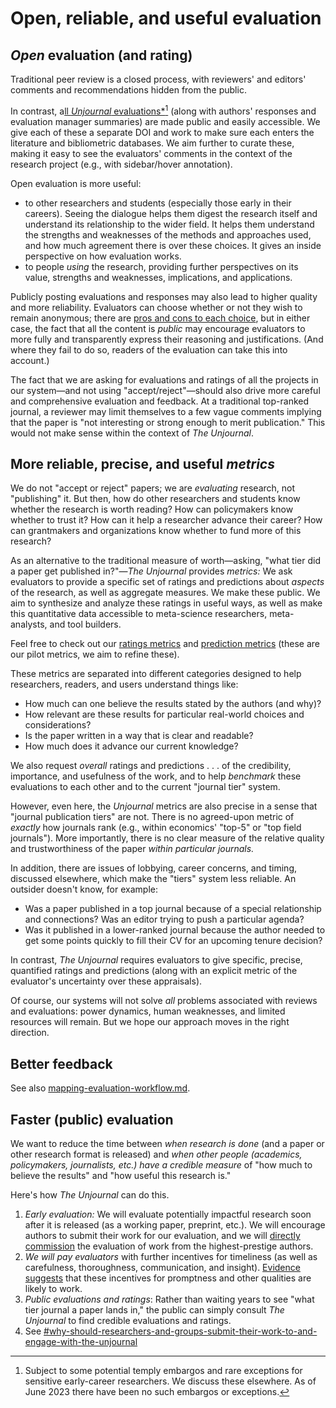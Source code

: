 # Open, reliable, and useful evaluation

## _Open_ evaluation (and rating)

Traditional peer review is a closed process, with reviewers' and editors' comments and recommendations hidden from the public.

In contrast, a[ll _Unjournal_ evaluations\*](#user-content-fn-1)[^1] (along with authors' responses and evaluation manager summaries) are made public and easily accessible. We give each of these a separate DOI and work to make sure each enters the literature and bibliometric databases. We aim further to curate these, making it easy to see the evaluators' comments in the context of the research project (e.g., with sidebar/hover annotation).

Open evaluation is more useful:

* to other researchers and students (especially those early in their careers). Seeing the dialogue helps them digest the research itself and understand its relationship to the wider field. It helps them understand the strengths and weaknesses of the methods and approaches used, and how much agreement there is over these choices. It gives an inside perspective on how evaluation works.
* to people _using_ the research, providing further perspectives on its value, strengths and weaknesses, implications, and applications.

Publicly posting evaluations and responses may also lead to higher quality and more reliability. Evaluators can choose whether or not they wish to remain anonymous; there are [pros and cons to each choice](broken-reference/), but in either case, the fact that all the content is _public_ may encourage evaluators to more fully and transparently express their reasoning and justifications. (And where they fail to do so, readers of the evaluation can take this into account.)

The fact that we are asking for evaluations and ratings of all the projects in our system—and not using "accept/reject"—should also drive more careful and comprehensive evaluation and feedback. At a traditional top-ranked journal, a reviewer may limit themselves to a few vague comments implying that the paper is "not interesting or strong enough to merit publication." This would not make sense within the context of _The Unjournal_.

## More reliable, precise, and useful _metrics_

We do not "accept or reject" papers; we are _evaluating_ research, not "publishing" it. But then, how do other researchers and students know whether the research is worth reading? How can policymakers know whether to trust it? How can it help a researcher advance their career? How can grantmakers and organizations know whether to fund more of this research?

As an alternative to the traditional measure of worth—asking, "what tier did a paper get published in?"—_The Unjournal_ provides _metrics:_ We ask evaluators to provide a specific set of ratings and predictions about _aspects_ of the research, as well as aggregate measures. We make these public. We aim to synthesize and analyze these ratings in useful ways, as well as make this quantitative data accessible to meta-science researchers, meta-analysts, and tool builders.

Feel free to check out our [ratings metrics](../../policies-projects-evaluation-workflow/evaluation/guidelines-for-evaluators/#metrics-overall-assessment-categories) and [prediction metrics](../../policies-projects-evaluation-workflow/evaluation/guidelines-for-evaluators/#journal-prediction-metrics) (these are our pilot metrics, we aim to refine these).

These metrics are separated into different categories designed to help researchers, readers, and users understand things like:

* How much can one believe the results stated by the authors (and why)?
* How relevant are these results for particular real-world choices and considerations?
* Is the paper written in a way that is clear and readable?
* How much does it advance our current knowledge?

We also request _overall_ ratings and predictions . . . of the credibility, importance, and usefulness of the work, and to help _benchmark_ these evaluations to each other and to the current "journal tier" system.

However, even here, the _Unjournal_ metrics are also precise in a sense that "journal publication tiers" are not. There is no agreed-upon metric of _exactly_ how journals rank (e.g., within economics' "top-5" or "top field journals"). More importantly, there is no clear measure of the relative quality and trustworthiness of the paper _within particular journals._

In addition, there are issues of lobbying, career concerns, and timing, discussed elsewhere, which make the "tiers" system less reliable. An outsider doesn't know, for example:

* Was a paper published in a top journal because of a special relationship and connections? Was an editor trying to push a particular agenda?
* Was it published in a lower-ranked journal because the author needed to get some points quickly to fill their CV for an upcoming tenure decision?

In contrast, _The Unjournal_ requires evaluators to give specific, precise, quantified ratings and predictions (along with an explicit metric of the evaluator's uncertainty over these appraisals).

Of course, our systems will not solve _all_ problems associated with reviews and evaluations: power dynamics, human weaknesses, and limited resources will remain. But we hope our approach moves in the right direction.

## Better feedback

See also [mapping-evaluation-workflow.md](../../our-policies-evaluation-and-workflow/mapping-evaluation-workflow.md "mention").

## Faster (public) evaluation

We want to reduce the time between _when research is done_ (and a paper or other research format is released) and _when other people (academics, policymakers, journalists, etc.) have a credible measure_ of "how much to believe the results" and "how useful this research is."

Here's how _The Unjournal_ can do this.

1. _Early evaluation:_ We will evaluate potentially impactful research soon after it is released (as a working paper, preprint, etc.). We will encourage authors to submit their work for our evaluation, and we will [directly commission](../../policies-projects-evaluation-workflow/considering-projects/direct-evaluation-track.md) the evaluation of work from the highest-prestige authors.
2. _We will pay evaluators_ with further incentives for timeliness (as well as carefulness, thoroughness, communication, and insight). [Evidence suggests](https://www.aeaweb.org/articles?id=10.1257/jep.28.3.169) that these incentives for promptness and other qualities are likely to work.
3. _Public evaluations and ratings_: Rather than waiting years to see "what tier journal a paper lands in," the public can simply consult _The Unjournal_ to find credible evaluations and ratings.
4. See [#why-should-researchers-and-groups-submit-their-work-to-and-engage-with-the-unjournal](../../faq-interaction/for-researchers-authors.md#why-should-researchers-and-groups-submit-their-work-to-and-engage-with-the-unjournal "mention")

[^1]: Subject to some potential temply embargos and rare exceptions for sensitive early-career researchers. We discuss these elsewhere. As of June 2023 there have been no such embargos or exceptions.

